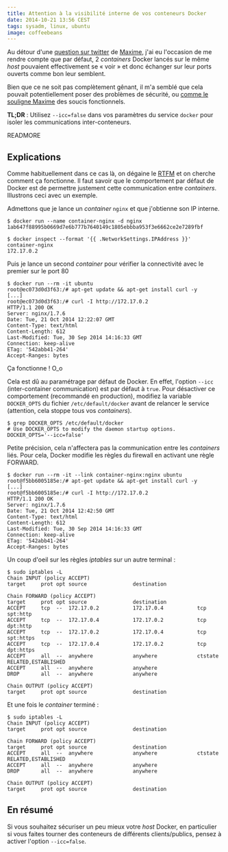 ```yaml
---
title: Attention à la visibilité interne de vos conteneurs Docker
date: 2014-10-21 13:56 CEST
tags: sysadm, linux, ubuntu
image: coffeebeans
---
```

Au détour d'une [question sur twitter](https://twitter.com/bourvill/status/524492824302333953) de [Maxime](https://twitter.com/bourvill), j'ai eu l'occasion de me rendre compte que par défaut, 2 *containers* Docker lancés sur le même *host* pouvaient effectivement se « voir » et donc échanger sur leur ports ouverts comme bon leur semblent.

Bien que ce ne soit pas complètement gênant, il m'a semblé que cela pouvait potentiellement poser des problèmes de sécurité, ou [comme le souligne Maxime](https://twitter.com/bourvill/status/524527521589907456) des soucis fonctionnels.

**TL;DR** : Utilisez `--icc=false` dans vos paramètres du service `docker` pour isoler les communications inter-conteneurs.

READMORE

## Explications

Comme habituellement dans ce cas là, on dégaine le [RTFM](http://fr.wikipedia.org/wiki/RTFM) et on cherche comment ça fonctionne. Il faut savoir que le comportement par défaut de Docker est de permettre justement cette communication entre *containers*. Illustrons ceci avec un exemple.

Admettons que je lance un *container* `nginx` et que j'obtienne son IP interne.

    $ docker run --name container-nginx -d nginx
    1ab647f88995b0669d7e6b777b7640149c1805ebbba953f3e6662ce2e7289fbf

    $ docker inspect --format '{{ .NetworkSettings.IPAddress }}' container-nginx
    172.17.0.2

Puis je lance un second *container* pour vérifier la connectivité avec le premier sur le port 80

    $ docker run --rm -it ubuntu
    root@ec073d0d3f63:/# apt-get update && apt-get install curl -y
    [...]
    root@ec073d0d3f63:/# curl -I http://172.17.0.2
    HTTP/1.1 200 OK
    Server: nginx/1.7.6
    Date: Tue, 21 Oct 2014 12:22:07 GMT
    Content-Type: text/html
    Content-Length: 612
    Last-Modified: Tue, 30 Sep 2014 14:16:33 GMT
    Connection: keep-alive
    ETag: '542abb41-264'
    Accept-Ranges: bytes

Ça fonctionne ! O_o

Cela est dû au paramétrage par défaut de Docker. En effet, l'option `--icc` (inter-container communication) est par défaut à `true`. Pour désactiver ce comportement (recommandé en production), modifiez la variable `DOCKER_OPTS` du fichier `/etc/default/docker` avant de relancer le service (attention, cela stoppe tous vos *containers*).

    $ grep DOCKER_OPTS /etc/default/docker
    # Use DOCKER_OPTS to modify the daemon startup options.
    DOCKER_OPTS='--icc=false'

Petite précision, cela n'affectera pas la communication entre les *containers* liés. Pour cela, Docker modifie les règles du firewall en activant une règle FORWARD.

    $ docker run --rm -it --link container-nginx:nginx ubuntu
    root@f5bb6005185e:/# apt-get update && apt-get install curl -y
    [...]
    root@f5bb6005185e:/# curl -I http://172.17.0.2
    HTTP/1.1 200 OK
    Server: nginx/1.7.6
    Date: Tue, 21 Oct 2014 12:42:50 GMT
    Content-Type: text/html
    Content-Length: 612
    Last-Modified: Tue, 30 Sep 2014 14:16:33 GMT
    Connection: keep-alive
    ETag: '542abb41-264'
    Accept-Ranges: bytes

Un coup d'oeil sur les règles *iptables* sur un autre terminal :

    $ sudo iptables -L
    Chain INPUT (policy ACCEPT)
    target     prot opt source               destination

    Chain FORWARD (policy ACCEPT)
    target     prot opt source               destination
    ACCEPT     tcp  --  172.17.0.2           172.17.0.4           tcp spt:http
    ACCEPT     tcp  --  172.17.0.4           172.17.0.2           tcp dpt:http
    ACCEPT     tcp  --  172.17.0.2           172.17.0.4           tcp spt:https
    ACCEPT     tcp  --  172.17.0.4           172.17.0.2           tcp dpt:https
    ACCEPT     all  --  anywhere             anywhere             ctstate RELATED,ESTABLISHED
    ACCEPT     all  --  anywhere             anywhere
    DROP       all  --  anywhere             anywhere

    Chain OUTPUT (policy ACCEPT)
    target     prot opt source               destination

Et une fois le *container* terminé :

    $ sudo iptables -L
    Chain INPUT (policy ACCEPT)
    target     prot opt source               destination

    Chain FORWARD (policy ACCEPT)
    target     prot opt source               destination
    ACCEPT     all  --  anywhere             anywhere             ctstate RELATED,ESTABLISHED
    ACCEPT     all  --  anywhere             anywhere
    DROP       all  --  anywhere             anywhere

    Chain OUTPUT (policy ACCEPT)
    target     prot opt source               destination

## En résumé

Si vous souhaitez sécuriser un peu mieux votre *host* Docker, en particulier si vous faites tourner des conteneurs de différents clients/publics, pensez à activer l'option `--icc=false`.
